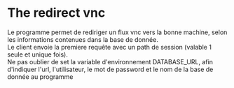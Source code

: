 # The redirect vnc

Le programme permet de rediriger un flux vnc vers la bonne machine, selon les informations contenues dans la base de donnée.  
Le client envoie la premiere requête avec un path de session (valable 1 seule et unique fois).  
Ne pas oublier de set la variable d'environnement DATABASE_URL, afin d'indiquer l'url, l'utilisateur, le mot de password et le nom de la base de donnée au programme